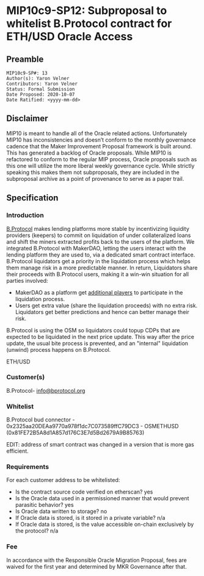 # MIP10c9-SP12: Subproposal to whitelist B.Protocol contract for ETH/USD Oracle Access

## Preamble

```
MIP10c9-SP#: 13
Author(s): Yaron Velner
Contributors: Yaron Velner
Status: Formal Submission
Date Proposed: 2020-10-07
Date Ratified: <yyyy-mm-dd>
```

## Disclaimer

MIP10 is meant to handle all of the Oracle related actions. Unfortunately MIP10 has inconsistencies and doesn’t conform to the monthly governance cadence that the Maker Improvement Proposal framework is built around. This has generated a backlog of Oracle proposals. While MIP10 is refactored to conform to the regular MIP process, Oracle proposals such as this one will utilize the more liberal weekly governance cycle. While strictly speaking this makes them not subproposals, they are included in the subproposal archive as a point of provenance to serve as a paper trail.

## Specification

### Introduction

[B.Protocol](https://medium.com/b-protocol/b-protocol-b6dd4e3bf9c0) makes lending platforms more stable by incentivizing liquidity providers (keepers) to commit on liquidation of under collateralized loans and shift the miners extracted profits back to the users of the platform. 
We integrated B.Protocol with MakerDAO, letting the users interact with the lending platform they are used to, via a dedicated smart contract interface. B.Protocol liquidators get a priority in the liquidation process which helps them manage risk in a more predictable manner. In return, Liquidators share their proceeds with B.Protocol users, making it a win-win situation for all parties involved:
 
* MakerDAO as a platform get [additional players](https://medium.com/b-protocol/the-genesis-backstop-b-protocol-brings-new-players-to-defi-liquidations-74619b11486e) to participate in the liquidation process.
* Users get extra value (share the liquidation proceeds) with no extra risk.
Liquidators get better predictions and hence can better manage their risk.


B.Protocol is using the OSM so liquidators could topup CDPs that are expected to be liquidated in the next price update.
This way after the price update, the usual bite process is prevented, and an "internal" liquidation (unwind) process happens on B.Protocol.

ETH/USD

### Customer(s)

B.Protocol- [info@bprotocol.org](mailto:info@bprotocol.org)

### Whitelist

B.Protocol bud connector - 0x2325aa20DEAa9770a978f1dc7C073589ffC79DC3 - OSMETHUSD (0x81FE72B5A8d1A857d176C3E7d5Bd2679A9B85763)

EDIT: address of smart contract was changed in a version that is more gas efficient.

### Requirements

For each customer address to be whitelisted:

* Is the contract source code verified on etherscan? yes
* Is the Oracle data used in a permissioned manner that would prevent parasitic behavior? yes
* Is Oracle data written to storage? no
* If Oracle data is stored, is it stored in a private variable? n/a
* If Oracle data is stored, is the value accessible on-chain exclusively by the protocol? n/a

### Fee

In accordance with the Responsible Oracle Migration Proposal, fees are waived for the first year and determined by MKR Governance after that.
